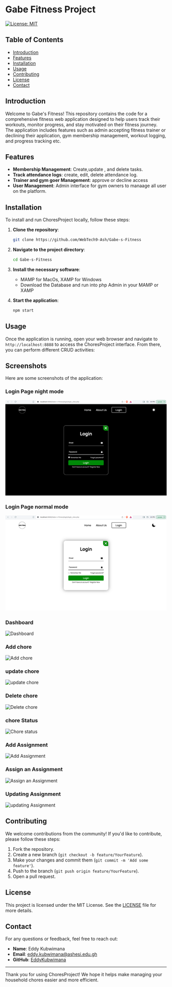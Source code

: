 # Gabe Fitness Project

[![License: MIT](https://img.shields.io/badge/License-MIT-yellow.svg)](https://opensource.org/licenses/MIT)

## Table of Contents

- [Introduction](#introduction)
- [Features](#features)
- [Installation](#installation)
- [Usage](#usage)
- [Contributing](#contributing)
- [License](#license)
- [Contact](#contact)

## Introduction

Welcome to Gabe's Fitness! This repository contains the code for a comprehensive fitness web application designed to help users track their workouts, monitor progress, and stay motivated on their fitness journey. The application includes features such as admin accepting fitness trainer or declining their application, gym membership management,  workout logging, and progress tracking etc.

## Features

- **Membership Management**: Create,update , and delete tasks.
- **Track attendance logs**: create, edit, delete attendance log.
- **Trainer and gym goer Management**: approve or decline access
- **User Management**: Admin interface for gym owners to manaage all user on the platform.

## Installation

To install and run ChoresProject locally, follow these steps:

1. **Clone the repository**:
    ```bash
    git clone https://github.com/WebTech9-Ash/Gabe-s-Fitness
    ```

2. **Navigate to the project directory**:
    ```bash
    cd Gabe-s-Fitness
    ```

3. **Install the necessary software**:
    - MAMP for MacOs, XAMP for Windows
    - Download the Database and run into php Admin in your MAMP or XAMP

4. **Start the application**:
    ```bash
    npm start
    ```

## Usage

Once the application is running, open your web browser and navigate to `http://localhost:8888` to access the ChoresProject interface. From there, you can perform different CRUD activities:

## Screenshots

Here are some screenshots of the application:

### Login Page night mode
![login_dark](assets/login_dark.png)

### Login Page normal mode
![login_dark](assets/login_sun.png)


### Dashboard
![Dashboard](image/dashboard.png)

### Add chore
![Add chore](image/chore_creattion.png)

### update chore
![update chore](image/update_chore.png)

### Delete chore
![Delete chore](image/delete_chore.png)

###  chore Status
![Chore status](image/choresStatus.png)
### Add Assignment

![Add Assignment](image/Assignment_creattion.png)

### Assign an Assignment

![Assign an  Assignment](image/chore_assignment.png)

### Updating Assignment

![updating Assignment](image/updating_assignment.png)




  
## Contributing

We welcome contributions from the community! If you'd like to contribute, please follow these steps:

1. Fork the repository.
2. Create a new branch (`git checkout -b feature/YourFeature`).
3. Make your changes and commit them (`git commit -m 'Add some feature'`).
4. Push to the branch (`git push origin feature/YourFeature`).
5. Open a pull request.


## License

This project is licensed under the MIT License. See the [LICENSE](LICENSE) file for more details.

## Contact

For any questions or feedback, feel free to reach out:

- **Name**: Eddy Kubwimana
- **Email**: [eddy.kubwimana@ashesi.edu.gh](mailto:eddy.kubwimana@ashesi.edu.gh)
- **GitHub**: [EddyKubwimana](https://github.com/EddyKubwimana)

---

Thank you for using ChoresProject! We hope it helps make managing your household chores easier and more efficient.
